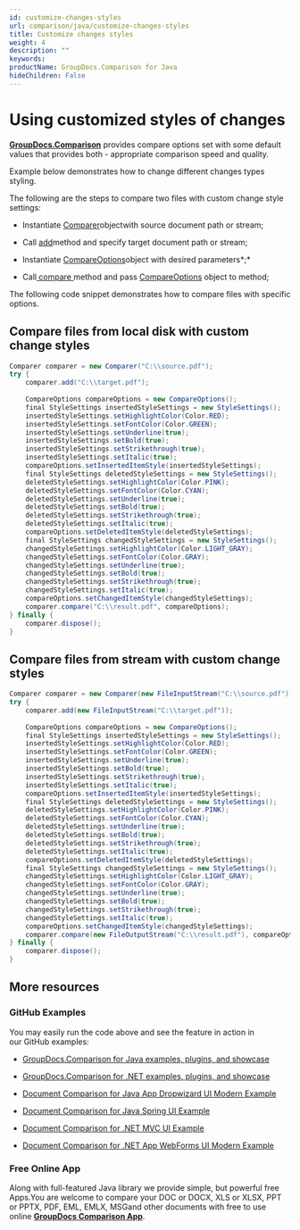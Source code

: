 ```yaml
---
id: customize-changes-styles
url: comparison/java/customize-changes-styles
title: Customize changes styles
weight: 4
description: ""
keywords: 
productName: GroupDocs.Comparison for Java
hideChildren: False
---
```

# Using customized styles of changes

**[GroupDocs.Comparison](https://products.groupdocs.com/comparison/java)** provides compare options set with some default values that provides both - appropriate comparison speed and quality.

Example below demonstrates how to change different changes types styling.

The following are the steps to compare two files with custom change style settings: 

*   Instantiate [Comparer](https://apireference.groupdocs.com/net/comparison/groupdocs.comparison/comparer)objectwith source document path or stream;
    
*   Call [add](https://apireference.groupdocs.com/net/comparison/groupdocs.comparison/comparer/methods/add/index)method and specify target document path or stream;
    
*   Instantiate [CompareOptions](https://apireference.groupdocs.com/net/comparison/groupdocs.comparison.options/compareoptions)object with desired parameters*;*
    
*   Call[ compare ](https://apireference.groupdocs.com/net/comparison/groupdocs.comparison/comparer)method and pass [CompareOptions](https://apireference.groupdocs.com/net/comparison/groupdocs.comparison.options/compareoptions) object to method;
    

The following code snippet demonstrates how to compare files with specific options.

## Compare files from local disk with custom change styles

```csharp
Comparer comparer = new Comparer("C:\\source.pdf");
try {
    comparer.add("C:\\target.pdf");
    
    CompareOptions compareOptions = new CompareOptions();
    final StyleSettings insertedStyleSettings = new StyleSettings();
    insertedStyleSettings.setHighlightColor(Color.RED);
    insertedStyleSettings.setFontColor(Color.GREEN);
    insertedStyleSettings.setUnderline(true);
    insertedStyleSettings.setBold(true);
    insertedStyleSettings.setStrikethrough(true);
    insertedStyleSettings.setItalic(true);
    compareOptions.setInsertedItemStyle(insertedStyleSettings);
    final StyleSettings deletedStyleSettings = new StyleSettings();
    deletedStyleSettings.setHighlightColor(Color.PINK);
    deletedStyleSettings.setFontColor(Color.CYAN);
    deletedStyleSettings.setUnderline(true);
    deletedStyleSettings.setBold(true);
    deletedStyleSettings.setStrikethrough(true);
    deletedStyleSettings.setItalic(true);
    compareOptions.setDeletedItemStyle(deletedStyleSettings);
    final StyleSettings changedStyleSettings = new StyleSettings();
    changedStyleSettings.setHighlightColor(Color.LIGHT_GRAY);
    changedStyleSettings.setFontColor(Color.GRAY);
    changedStyleSettings.setUnderline(true);
    changedStyleSettings.setBold(true);
    changedStyleSettings.setStrikethrough(true);
    changedStyleSettings.setItalic(true);
    compareOptions.setChangedItemStyle(changedStyleSettings);
    comparer.compare("C:\\result.pdf", compareOptions);
} finally {
    comparer.dispose();
}
```

## Compare files from stream with custom change styles

```csharp
Comparer comparer = new Comparer(new FileInputStream("C:\\source.pdf"));
try {
    comparer.add(new FileInputStream("C:\\target.pdf"));
    
    CompareOptions compareOptions = new CompareOptions();
    final StyleSettings insertedStyleSettings = new StyleSettings();
    insertedStyleSettings.setHighlightColor(Color.RED);
    insertedStyleSettings.setFontColor(Color.GREEN);
    insertedStyleSettings.setUnderline(true);
    insertedStyleSettings.setBold(true);
    insertedStyleSettings.setStrikethrough(true);
    insertedStyleSettings.setItalic(true);
    compareOptions.setInsertedItemStyle(insertedStyleSettings);
    final StyleSettings deletedStyleSettings = new StyleSettings();
    deletedStyleSettings.setHighlightColor(Color.PINK);
    deletedStyleSettings.setFontColor(Color.CYAN);
    deletedStyleSettings.setUnderline(true);
    deletedStyleSettings.setBold(true);
    deletedStyleSettings.setStrikethrough(true);
    deletedStyleSettings.setItalic(true);
    compareOptions.setDeletedItemStyle(deletedStyleSettings);
    final StyleSettings changedStyleSettings = new StyleSettings();
    changedStyleSettings.setHighlightColor(Color.LIGHT_GRAY);
    changedStyleSettings.setFontColor(Color.GRAY);
    changedStyleSettings.setUnderline(true);
    changedStyleSettings.setBold(true);
    changedStyleSettings.setStrikethrough(true);
    changedStyleSettings.setItalic(true);
    compareOptions.setChangedItemStyle(changedStyleSettings);
    comparer.compare(new FileOutputStream("C:\\result.pdf"), compareOptions);
} finally {
    comparer.dispose();
}
```

## More resources

### GitHub Examples

You may easily run the code above and see the feature in action in our GitHub examples:

*   [GroupDocs.Comparison for Java examples, plugins, and showcase](https://github.com/groupdocs-comparison/GroupDocs.Comparison-for-Java)
    
*   [GroupDocs.Comparison for .NET examples, plugins, and showcase](https://github.com/groupdocs-comparison/GroupDocs.Comparison-for-.NET)
    
*   [Document Comparison for Java App Dropwizard UI Modern Example](https://github.com/groupdocs-comparison/GroupDocs.Comparison-for-Java-Dropwizard)
    
*   [Document Comparison for Java Spring UI Example](https://github.com/groupdocs-comparison/GroupDocs.Comparison-for-Java-Spring)
*   [Document Comparison for .NET MVC UI Example](https://github.com/groupdocs-comparison/GroupDocs.Comparison-for-.NET-MVC) 
    
*   [Document Comparison for .NET App WebForms UI Modern Example](https://github.com/groupdocs-comparison/GroupDocs.Comparison-for-.NET-WebForms) 
    

### Free Online App

Along with full-featured Java library we provide simple, but powerful free Apps.You are welcome to compare your DOC or DOCX, XLS or XLSX, PPT or PPTX, PDF, EML, EMLX, MSGand other documents with free to use online **[GroupDocs Comparison App](https://products.groupdocs.app/comparison)**.

